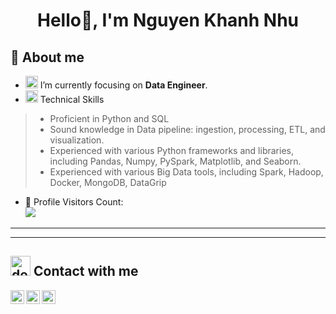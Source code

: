 <h1 align="center">
  <b>Hello👋, I'm Nguyen Khanh Nhu</b>
</h1>

## 👋 About me
- <a href="https://www.flaticon.com/search?word=data%20analyst&color=color"><img src="https://cdn-icons-png.flaticon.com/512/8637/8637114.png" width="20px" height="20px" alt="devilish"></a> I’m currently focusing on **Data Engineer**.
- <a href="https://www.flaticon.com/search?word=knowledge%20base&color=color"><img src="https://cdn-icons-png.flaticon.com/512/1946/1946042.png" width="20px" height="20px" alt="devilish"></a> Technical Skills
> - Proficient in Python and SQL
> - Sound knowledge in Data pipeline: ingestion, processing, ETL, and visualization.
> - Experienced with various Python frameworks and libraries, including Pandas, Numpy, PySpark, Matplotlib, and Seaborn.
> - Experienced with various Big Data tools, including Spark, Hadoop, Docker, MongoDB, DataGrip
- 🎢 Profile Visitors Count:  
![](https://komarev.com/ghpvc/?username=nqnhu&color=blueviolet)

---------------------------------------------------------------




-------------------------------------------------------------
 ## <a href="https://www.flaticon.com/search?word=contact&color=color"><img src="https://cdn-icons-png.flaticon.com/512/2343/2343694.png" width="32px" height="32px" alt="devilish"></a> Contact with me
 
<a href="https://github.com/nqnhu">
  <img align="left" alt="Nhu's Github" width="22px" src="https://upload.wikimedia.org/wikipedia/commons/thumb/a/ae/Github-desktop-logo-symbol.svg/1024px-Github-desktop-logo-symbol.svg.png" />
</a>

<a href="https://www.facebook.com/nq.nhuuu/">
  <img align="left" alt="Nhu's Facebook" width="22px" src="https://facebookbrand.com/wp-content/uploads/2019/04/f_logo_RGB-Hex-Blue_512.png?w=512&h=512" />
</a>

<a href="https://linkedin.com/in/ngnhu">
  <img align="left" alt="Nhu's Linkdein" width="22px" src="https://cdn3.iconfinder.com/data/icons/inficons/512/linkedin.png" />
</a>





<!--



<h2> <a href="https://www.flaticon.com/search?word=statistic&color=color"><img src="https://cdn-icons-png.flaticon.com/512/4064/4064936.png" width="25px" height="25px" alt="devilish"></a> My GitHub Stats </h2>
![Apoorv's github stats](https://github-readme-stats.vercel.app/api?username=nqnhu&show_icons=true&title_color=ffc857&icon_color=8ac926&text_color=daf7dc&bg_color=151515&hide=["stars"])
[![Top Langs](https://github-readme-stats.vercel.app/api/top-langs/?username=nqnhu&layout=compact&text_color=daf7dc&bg_color=151515)](https://github.com/anuraghazra/github-readme-stats)



Here are some ideas to get you started:

- 🔭 I’m currently working on ...
- 🌱 I’m currently learning ...
- 👯 I’m looking to collaborate on ...
- 🤔 I’m looking for help with ...
- 💬 Ask me about ...
- 📫 How to reach me: ...
- 😄 Pronouns: ...
- ⚡ Fun fact: ...
-->

